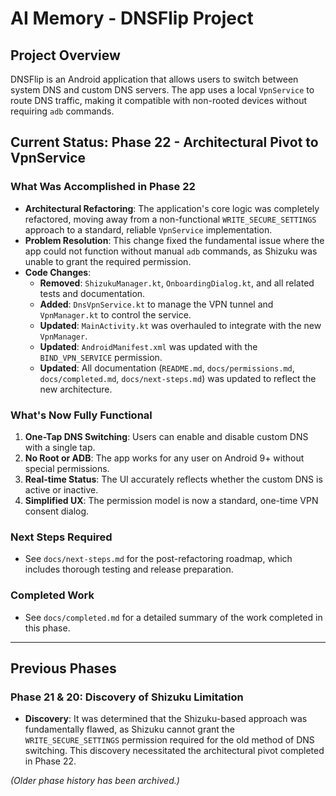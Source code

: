 # AI Memory - DNSFlip Project

## Project Overview
DNSFlip is an Android application that allows users to switch between system DNS and custom DNS servers. The app uses a local `VpnService` to route DNS traffic, making it compatible with non-rooted devices without requiring `adb` commands.

## Current Status: Phase 22 - Architectural Pivot to VpnService

### What Was Accomplished in Phase 22
- **Architectural Refactoring**: The application's core logic was completely refactored, moving away from a non-functional `WRITE_SECURE_SETTINGS` approach to a standard, reliable `VpnService` implementation.
- **Problem Resolution**: This change fixed the fundamental issue where the app could not function without manual `adb` commands, as Shizuku was unable to grant the required permission.
- **Code Changes**:
    - **Removed**: `ShizukuManager.kt`, `OnboardingDialog.kt`, and all related tests and documentation.
    - **Added**: `DnsVpnService.kt` to manage the VPN tunnel and `VpnManager.kt` to control the service.
    - **Updated**: `MainActivity.kt` was overhauled to integrate with the new `VpnManager`.
    - **Updated**: `AndroidManifest.xml` was updated with the `BIND_VPN_SERVICE` permission.
    - **Updated**: All documentation (`README.md`, `docs/permissions.md`, `docs/completed.md`, `docs/next-steps.md`) was updated to reflect the new architecture.

### What's Now Fully Functional
1.  **One-Tap DNS Switching**: Users can enable and disable custom DNS with a single tap.
2.  **No Root or ADB**: The app works for any user on Android 9+ without special permissions.
3.  **Real-time Status**: The UI accurately reflects whether the custom DNS is active or inactive.
4.  **Simplified UX**: The permission model is now a standard, one-time VPN consent dialog.

### Next Steps Required
- See `docs/next-steps.md` for the post-refactoring roadmap, which includes thorough testing and release preparation.

### Completed Work
- See `docs/completed.md` for a detailed summary of the work completed in this phase.

---

## Previous Phases

### Phase 21 & 20: Discovery of Shizuku Limitation
- **Discovery**: It was determined that the Shizuku-based approach was fundamentally flawed, as Shizuku cannot grant the `WRITE_SECURE_SETTINGS` permission required for the old method of DNS switching. This discovery necessitated the architectural pivot completed in Phase 22.

*(Older phase history has been archived.)*
